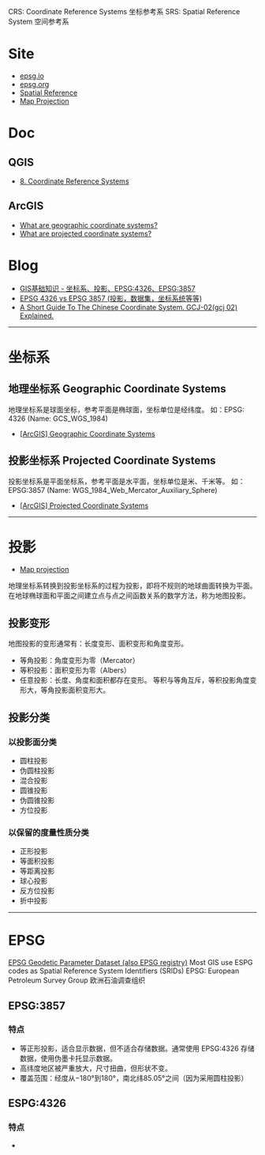 CRS: Coordinate Reference Systems 坐标参考系
SRS: Spatial Reference System 空间参考系

# Site

- [epsg.io](https://epsg.io)
- [epsg.org](https://epsg.org)
- [Spatial Reference](https://spatialreference.org/)
- [Map Projection](http://www.geo.hunter.cuny.edu/mp/index.html)


# Doc

## QGIS

- [8. Coordinate Reference Systems](https://docs.qgis.org/3.22/en/docs/gentle_gis_introduction/coordinate_reference_systems.html#coordinate-reference-systems)

## ArcGIS

- [What are geographic coordinate systems?](https://desktop.arcgis.com/en/arcmap/latest/map/projections/about-geographic-coordinate-systems.htm)
- [What are projected coordinate systems?](https://desktop.arcgis.com/en/arcmap/latest/map/projections/about-projected-coordinate-systems.htm)


# Blog

- [GIS基础知识 - 坐标系、投影、EPSG:4326、EPSG:3857](https://e7868a.com/gis-coordinate-project)
- [EPSG 4326 vs EPSG 3857 (投影，数据集，坐标系统等等)](https://github.com/penouc/blog/issues/1)
- [A Short Guide To The Chinese Coordinate System. GCJ-02(gcj 02) Explained.](https://abstractkitchen.com/blog/a-short-guide-to-chinese-coordinate-system/)


---
# 坐标系

## 地理坐标系 Geographic Coordinate Systems

地理坐标系是球面坐标，参考平面是椭球面，坐标单位是经纬度。
如：EPSG: 4326 (Name: GCS_WGS_1984)

- [[ArcGIS] Geographic Coordinate Systems](https://developers.arcgis.com/javascript/3/jshelp/gcs.htm)


## 投影坐标系 Projected Coordinate Systems

投影坐标系是平面坐标系，参考平面是水平面，坐标单位是米、千米等。
如：EPSG:3857 (Name: WGS_1984_Web_Mercator_Auxiliary_Sphere)

- [[ArcGIS] Projected Coordinate Systems](https://developers.arcgis.com/javascript/3/jshelp/pcs.htm)

---

# 投影

- [Map projection](https://en.wikipedia.org/wiki/Map_projection)

地理坐标系转换到投影坐标系的过程为投影，即将不规则的地球曲面转换为平面。
在地球椭球面和平面之间建立点与点之间函数关系的数学方法，称为地图投影。

## 投影变形

地图投影的变形通常有：长度变形、面积变形和角度变形。
- 等角投影：角度变形为零（Mercator）
- 等积投影：面积变形为零（Albers）
- 任意投影：长度、角度和面积都存在变形。
等积与等角互斥，等积投影角度变形大，等角投影面积变形大。


## 投影分类

### 以投影面分类

- 圆柱投影
- 伪圆柱投影
- 混合投影
- 圆锥投影
- 伪圆锥投影
- 方位投影

### 以保留的度量性质分类

- 正形投影
- 等面积投影
- 等距离投影
- 球心投影
- 反方位投影
- 折中投影

---

# EPSG
[EPSG Geodetic Parameter Dataset (also EPSG registry)](https://en.wikipedia.org/wiki/EPSG_Geodetic_Parameter_Dataset)
Most GIS use ESPG codes as Spatial Reference System Identifiers (SRIDs)
EPSG: European Petroleum Survey Group 欧洲石油调查组织

## EPSG:3857

### 特点
- 等正形投影，适合显示数据，但不适合存储数据。通常使用 EPSG:4326 存储数据，使用伪墨卡托显示数据。
- 高纬度地区被严重放大，尺寸扭曲，但形状不变。
- 覆盖范围：经度从−180°到180°，南北纬85.05°之间（因为采用圆柱投影）

## ESPG:4326

### 特点
- 